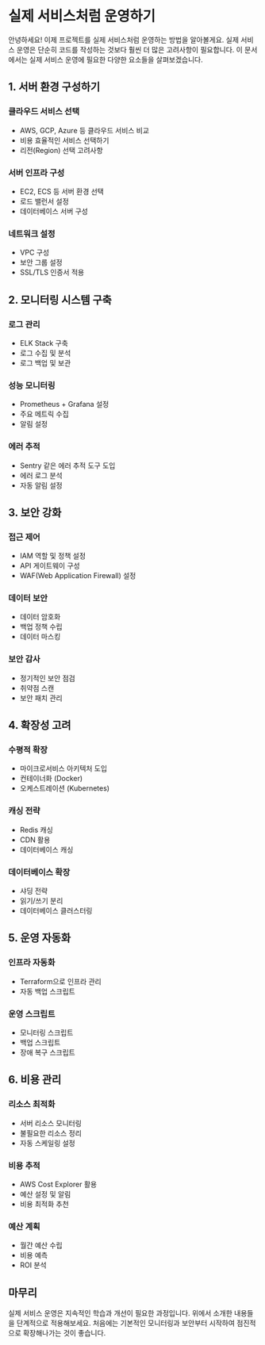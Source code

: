 # 실제 서비스처럼 운영하기

안녕하세요! 이제 프로젝트를 실제 서비스처럼 운영하는 방법을 알아볼게요. 
실제 서비스 운영은 단순히 코드를 작성하는 것보다 훨씬 더 많은 고려사항이 필요합니다.
이 문서에서는 실제 서비스 운영에 필요한 다양한 요소들을 살펴보겠습니다.



## 1. 서버 환경 구성하기

### 클라우드 서비스 선택
- AWS, GCP, Azure 등 클라우드 서비스 비교
- 비용 효율적인 서비스 선택하기
- 리전(Region) 선택 고려사항

### 서버 인프라 구성
- EC2, ECS 등 서버 환경 선택
- 로드 밸런서 설정
- 데이터베이스 서버 구성

### 네트워크 설정
- VPC 구성
- 보안 그룹 설정
- SSL/TLS 인증서 적용



## 2. 모니터링 시스템 구축

### 로그 관리
- ELK Stack 구축
- 로그 수집 및 분석
- 로그 백업 및 보관

### 성능 모니터링
- Prometheus + Grafana 설정
- 주요 메트릭 수집
- 알림 설정

### 에러 추적
- Sentry 같은 에러 추적 도구 도입
- 에러 로그 분석
- 자동 알림 설정



## 3. 보안 강화

### 접근 제어
- IAM 역할 및 정책 설정
- API 게이트웨이 구성
- WAF(Web Application Firewall) 설정

### 데이터 보안
- 데이터 암호화
- 백업 정책 수립
- 데이터 마스킹

### 보안 감사
- 정기적인 보안 점검
- 취약점 스캔
- 보안 패치 관리



## 4. 확장성 고려

### 수평적 확장
- 마이크로서비스 아키텍처 도입
- 컨테이너화 (Docker)
- 오케스트레이션 (Kubernetes)

### 캐싱 전략
- Redis 캐싱
- CDN 활용
- 데이터베이스 캐싱

### 데이터베이스 확장
- 샤딩 전략
- 읽기/쓰기 분리
- 데이터베이스 클러스터링



## 5. 운영 자동화

### 인프라 자동화
- Terraform으로 인프라 관리
- 자동 백업 스크립트

### 운영 스크립트
- 모니터링 스크립트
- 백업 스크립트
- 장애 복구 스크립트



## 6. 비용 관리

### 리소스 최적화
- 서버 리소스 모니터링
- 불필요한 리소스 정리
- 자동 스케일링 설정

### 비용 추적
- AWS Cost Explorer 활용
- 예산 설정 및 알림
- 비용 최적화 추천

### 예산 계획
- 월간 예산 수립
- 비용 예측
- ROI 분석

## 마무리

실제 서비스 운영은 지속적인 학습과 개선이 필요한 과정입니다.
위에서 소개한 내용들을 단계적으로 적용해보세요.
처음에는 기본적인 모니터링과 보안부터 시작하여 점진적으로 확장해나가는 것이 좋습니다.
